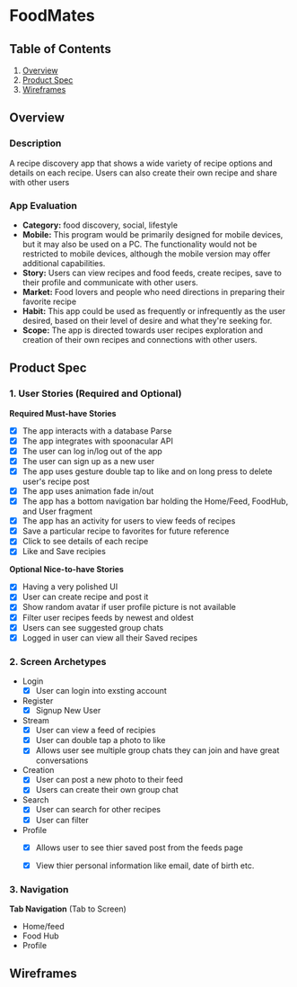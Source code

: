 # FoodMates 

## Table of Contents
1. [Overview](#Overview)
1. [Product Spec](#Product-Spec)
1. [Wireframes](#Wireframes)

## Overview
### Description
A recipe discovery app that shows a wide variety of recipe options and details on each recipe. Users can also create their own recipe and share with other users

### App Evaluation
- **Category:** food discovery, social, lifestyle
- **Mobile:** This program would be primarily designed for mobile devices, but it may also be used on a PC. The functionality would not be restricted to mobile devices, although the mobile version may offer additional capabilities.
- **Story:** Users can view recipes and food feeds, create recipes, save to their profile and communicate with other users.
- **Market:** Food lovers and people who need directions in preparing their favorite recipe
- **Habit:** This app could be used as frequently or infrequently as the user desired, based on their level of desire and what they're seeking for.
- **Scope:** The app is directed towards user recipes exploration and creation of their own recipes and connections with other users.

## Product Spec
### 1. User Stories (Required and Optional)

**Required Must-have Stories**

- [x] The app interacts with a database Parse
- [x] The app integrates with spoonacular API
- [x] The user can log in/log out of the app
- [x] The user can sign up as a new user
- [x] The app uses gesture double tap to like and on long press to delete user's recipe post
- [x] The app uses animation fade in/out
- [x] The app has a bottom navigation bar holding the Home/Feed, FoodHub, and User fragment
- [x] The app has an activity for users to view feeds of recipes
- [x] Save a particular recipe to favorites for future reference
- [x] Click to see details of each recipe
- [x] Like and Save recipies

**Optional Nice-to-have Stories**

- [x] Having a very polished UI
- [x] User can create recipe and post it
- [x] Show random avatar if user profile picture is not available
- [x] Filter user recipes feeds by newest and oldest
- [x] Users can see suggested group chats
- [x] Logged in user can view all their Saved recipes 

### 2. Screen Archetypes

* Login
   - [x] User can login into exsting account
* Register 
   - [x] Signup New User
* Stream
   - [x] User can view a feed of recipies
   - [x] User can double tap a photo to like
   - [x] Allows user see multiple group chats they can join and have great conversations

* Creation
   - [x] User can post a new photo to their feed
   - [x] Users can create their own group chat
* Search
   - [x] User can search for other recipes
   - [x] User can filter
* Profile
   - [x] Allows user to see thier saved post from the feeds page
   - [x] View thier personal information like email, date of birth etc.



### 3. Navigation

**Tab Navigation** (Tab to Screen)

* Home/feed
* Food Hub
* Profile

## Wireframes





